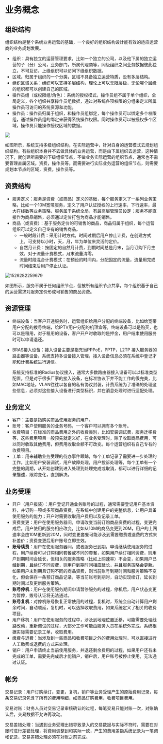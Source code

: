 # 业务概念

## 组织结构

组织结构是整个系统业务运营的基础，一个良好的组织结构设计能有效的适应运营商的业务规划发展。

- 组织：具有独立的运营管理要求，比如一个独立的公司，以及他下属的独立运营的子（分）公司，业务部门，所属代理商等，同级组织之间业务数据彼此独立，不可互访，上级组织可以访问下级组织数据。
- 区域，归属于组织的一个分类，区域不具备独立运营特质，没有多层结构。
- 组织区域关系：组织可以支持多层结构，理论上可以无限层级，无论哪个层级的组织都可以创建自己的区域。
- 操作员组（或权限组/角色）：系统的授权模式，操作员组不属于单个组织，全局定义，各个组织共享操作员组数据，通过对系统各项权限的分组来定义所属操作员可访问的系统资源和功能。
- 操作员：操作员归属于组织，和操作员组绑定，每个操作员可以绑定多个权限组，通过操作员组的绑定来获得系统操作权限。同时操作员可以被授权多个区域，操作员只能操作授权区域的数据。

![](http://static.toughcloud.net/toughsms/tc_20180524094702_1.png)

如图所示，系统支持多级组织结构，在实际运营中，针对自身的运营模式去规划组织结构，有些组织本身并不去做具体的业务运营，而是由下属组织去运营，这种情况下，就创建所需要的下级组织节点，不做业务实际运营的组织节点，通常也不需要管理直属区域，资费，操作员等。而需要进行实际业务运营的组织节点，则需要规划本节点的区域，资费，操作员等。

## 资费结构

- 服务定义：服务是资费（或商品）定义的基础，每个服务定义了一系列业务策略，比如一个10M宽带服务，定义了用户认证授权的上行速率，下行速率，最大在线数等业务策略，服务属于系统全局，有最高层管理员设定；服务不能直接作为商品销售，必须通过定价打包为商品才能销售。
- 商品（或资费）：基于服务定价的可销售的商品，商品归属于组织，每个运营组织可以定义自己专有的销售商品。
    - 一般时段计费：采用计时方式，时间过期后用户停止计费，在创建方式上，可支持以小时，天，月，年为单位来灵活的定价。
    - 自然月计费：按固定的自然月计费，到期时间总是月末，当月订购下月生效，对于流量计费模式，月末流量清零。
    - 流量时段混合计费模式：在预设的时间内，分配固定的流量，流量用完或时间结束后用户停止认证。


![1526282259679](http://static.toughcloud.net/toughsms/tc_20180517161152_6.png)

如图所示，服务不属于任何组织节点，但被所有组织节点共享，每个组织基于自己的运营需求对服务定价形成可销售的商品资费。

## 资源管理

- 终端设备：当客户开通服务时，运营组织给用户分配的终端设备，比如给宽带用户分配的拨号终端，给IPTV用户分配的机顶盒等，终端设备可以是购买，也可以是租用，对于租用的设备，客户开户时收取的是押金，用户结束使用服务时可以申请退还。

- BRAS接入设备：接入设备主要是指充当PPPoE，PPTP，L2TP 接入服务器的路由器等设备，系统支持多设备接入管理，接入设备信息必须在系统中登记才能和计费系统进行通信。

  系统支持标准的Radius协议接入，通常大多数路由器接入设备可以以标准类型配置。但是对于很多厂家的接入设备，在标准协议下并不能工作的很完美，比如MAC地址，VLAN往往以各自的私有协议封装，计费系统为了准确的处理这些信息，必须对这些接入设备进行类型标识，并在消息处理时进行适配处理。


## 业务定义

- 客户：主要是指购买商品使用服务的用户。
- 账号：客户使用服务的业务号码，一个客户可以拥有多个账号。
- 收费项目：在标准的商品费用之外的收费类别，比如安装调试费，服务迁移费等，这些费用项目一般预先就定义好，在业务受理时，除了收取商品费用，可以同时收取其他费用，但费用收取金额不可改变。每个运营组织有自己专有的收费项目。
- 工单：用来辅助业务受理的待办事件跟踪，每个工单记录了需要进一步处理的工作，比如用户安装调试，用户故障处理，用户投诉处理等，每个工单有一个完整的周期，从开始创建到进入处理到处理完成或取消，都可以进行详细的记录描述，跟踪变化，直到解决。

## 业务受理

- 开户（用户报装）：用户登记开通业务账号的过程，通常需要登记用户基本资料，并订购一项或多项商品资费，在系统中创建用户的完整信息，让用户具备使用服务的能力；开户时需要收取用户费用以及记录工单。
- 资费变更：用户在使用服务器间，申请改变当前订购商品资费的过程，变更完成后，用户使用的服务相应改变，比如从10M的商品变更到20M，用户的上网速率会由10M更新到20M，同时变更套餐可能涉及到需要缴费或退费的方式来补差价；资费变更后用户账号立即生效。
- **账号续费**：用户在使用服务器间，或者服务已到期，申请继续使用服务的过程，用户续费可以订购相同套餐或不同的套餐，如果用户续订相同资费，则用户到期时间会延长，但相关的服务策略（比如上网速率）不会变，如果用户已经到期，且续订不同资费，则用户到期时间相应延长，并且服务策略会更新。如果用户未到期且订购不同的商品资费，则当前账号到期时间和服务策略不变化，但会保存一条预订商品记录，等当前账号到期时，自动实现续订，延长到期时间以及更新服务策略。
- **账号停机**：用户在使用服务期间申请暂停服务的过程，停机后，用户状态变更为暂停，拨号认证将无法通过。
- **账号复机**：对停机账号恢复正常使用的过程，复机时，系统会自动计算用户剩余时间，自动顺延，复机时，可以选择收取费用，如果系统定义了相关的收费项目。
- 用户移机：用户在使用服务的过程中，涉及到地理位置迁移，可能需要处理线路改动，重新调试的过程，大部分工作可能由服务人员在系统外完成，系统根据实际需要记录工单，收取费用。
- 缴费与退费：当涉及到一些商品和收费项目之外的费用处理时，可以直接进行人工缴费或退费的方式来处理。
- 销户：用户申请终止当前使用服务，并退还剩余费用的过程，如果用户还有未完成的工单，需要先完成后才能销户，销户后，用户账号被停止使用，无法通过认证。

## 帐务

交易记录：用户订购续订，变更，复机，销户等业务受理产生的原始费用记录，每条交易记录包含了所有的费用明细，如商品订购费用，收费项目费用。

交易对账：财务人员对交易记录审核确认的过程，每笔交易只能对账一次，对账确认后，交易数据不允许再改动。

交易差错处理：当遇到业务受理出错导致录入的交易数据与实际不符时，需要在对账时进行差错处理，将费用调整到和实际一致，产生的费用差额系统记录为一笔调帐记录，交易差错处理必须在对账之前完成。
